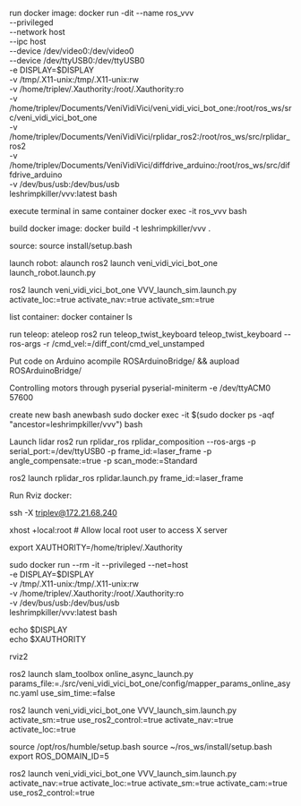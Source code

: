 run docker image:
docker run -dit --name ros_vvv \
  --privileged \
  --network host \
  --ipc host \
  --device /dev/video0:/dev/video0 \
  --device /dev/ttyUSB0:/dev/ttyUSB0 \
  -e DISPLAY=$DISPLAY \
  -v /tmp/.X11-unix:/tmp/.X11-unix:rw \
  -v /home/triplev/.Xauthority:/root/.Xauthority:ro \
  -v /home/triplev/Documents/VeniVidiVici/veni_vidi_vici_bot_one:/root/ros_ws/src/veni_vidi_vici_bot_one \
  -v /home/triplev/Documents/VeniVidiVici/rplidar_ros2:/root/ros_ws/src/rplidar_ros2 \
  -v /home/triplev/Documents/VeniVidiVici/diffdrive_arduino:/root/ros_ws/src/diffdrive_arduino \
  -v /dev/bus/usb:/dev/bus/usb \
  leshrimpkiller/vvv:latest bash

execute terminal in same container
docker exec -it ros_vvv bash


build docker image:
docker build -t leshrimpkiller/vvv .

source:
source install/setup.bash

launch robot:
alaunch
ros2 launch veni_vidi_vici_bot_one launch_robot.launch.py 

ros2 launch veni_vidi_vici_bot_one VVV_launch_sim.launch.py activate_loc:=true activate_nav:=true activate_sm:=true

list container:
docker container ls

run teleop:
ateleop
ros2 run teleop_twist_keyboard teleop_twist_keyboard --ros-args -r /cmd_vel:=/diff_cont/cmd_vel_unstamped

Put code on Arduino
acompile ROSArduinoBridge/ && aupload ROSArduinoBridge/

Controlling motors through pyserial
pyserial-miniterm -e /dev/ttyACM0 57600

create new bash
anewbash
sudo docker exec -it $(sudo docker ps -aqf "ancestor=leshrimpkiller/vvv") bash

Launch lidar
ros2 run rplidar_ros rplidar_composition --ros-args -p serial_port:=/dev/ttyUSB0 -p frame_id:=laser_frame -p angle_compensate:=true -p scan_mode:=Standard

ros2 launch rplidar_ros rplidar.launch.py frame_id:=laser_frame

Run Rviz docker:

ssh -X triplev@172.21.68.240

xhost +local:root  # Allow local root user to access X server

export XAUTHORITY=/home/triplev/.Xauthority

sudo docker run --rm -it --privileged --net=host \
  -e DISPLAY=$DISPLAY \
  -v /tmp/.X11-unix:/tmp/.X11-unix:rw \
  -v /home/triplev/.Xauthority:/root/.Xauthority:ro \
  -v /dev/bus/usb:/dev/bus/usb \
  leshrimpkiller/vvv:latest bash

echo $DISPLAY       
echo $XAUTHORITY 

rviz2

ros2 launch slam_toolbox online_async_launch.py params_file:=./src/veni_vidi_vici_bot_one/config/mapper_params_online_async.yaml use_sim_time:=false

ros2 launch veni_vidi_vici_bot_one VVV_launch_sim.launch.py activate_sm:=true use_ros2_control:=true activate_nav:=true activate_loc:=true

source /opt/ros/humble/setup.bash
source ~/ros_ws/install/setup.bash
export ROS_DOMAIN_ID=5

ros2 launch veni_vidi_vici_bot_one VVV_launch_sim.launch.py activate_nav:=true activate_loc:=true activate_sm:=true activate_cam:=true use_ros2_control:=true 